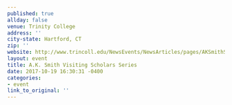 ```yaml
---
published: true
allday: false
venue: Trinity College
address: ''
city-state: Hartford, CT
zip: ''
website: http://www.trincoll.edu/NewsEvents/NewsArticles/pages/AKSmithScheduleFall2017.aspx
layout: event
title: A.K. Smith Visiting Scholars Series
date: 2017-10-19 16:30:31 -0400
categories:
- event
link_to_original: ''
---
```


